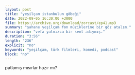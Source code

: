 ```yaml
---
layout: post
title: "yeşilçam istanbulun göbeği"
date: 2022-09-05 16:30:00 +3000
file: https://archive.org/download/zorcast/ep41.mp3
summary: "şahane yeşilçam fon müziklerine bir göz atalım."
description: "vefa yalnızca bir semt adıymış."
duration: "3:56" 
length: "236"
explicit: "no" 
keywords: "yeşilçam, türk filmleri, komedi, podcast"
block: "no" 
---
```



patlamış mısırlar hazır mı?